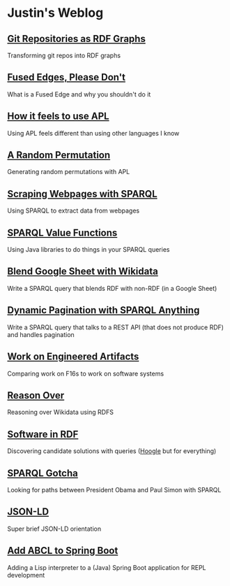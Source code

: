 # Justin's Weblog

## [Git Repositories as RDF Graphs](git_repo_as_rdf)

Transforming git repos into RDF graphs

## [Fused Edges, Please Don't](fused_edges)

What is a Fused Edge and why you shouldn't do it

## [How it feels to use APL](using_apl)

Using APL feels different than using other languages I know

## [A Random Permutation](a_random_permutation)

Generating random permutations with APL

## [Scraping Webpages with SPARQL](scraping_with_sparql)

Using SPARQL to extract data from webpages

## [SPARQL Value Functions](SPARQL_value_functions)

Using Java libraries to do things in your SPARQL queries

## [Blend Google Sheet with Wikidata](blend_google_sheet_with_wikidata)

Write a SPARQL query that blends RDF with non-RDF (in a Google Sheet)

## [Dynamic Pagination with SPARQL Anything](dynamic_pagination_with_sparql_anything)

Write a SPARQL query that talks to a REST API (that does not produce RDF) and handles pagination

## [Work on Engineered Artifacts](work_on_engineered_artifacts)

Comparing work on F16s to work on software systems

## [Reason Over](reason-over)

Reasoning over Wikidata using RDFS

## [Software in RDF](software_in_rdf)

Discovering candidate solutions with queries ([Hoogle](https://hoogle.haskell.org/) but for everything)

## [SPARQL Gotcha](sparql-gotcha)

Looking for paths between President Obama and Paul Simon with SPARQL

## [JSON-LD](json-ld)

Super brief JSON-LD orientation

## [Add ABCL to Spring Boot](add_abcl_to_springboot)

Adding a Lisp interpreter to a (Java) Spring Boot application for REPL development
